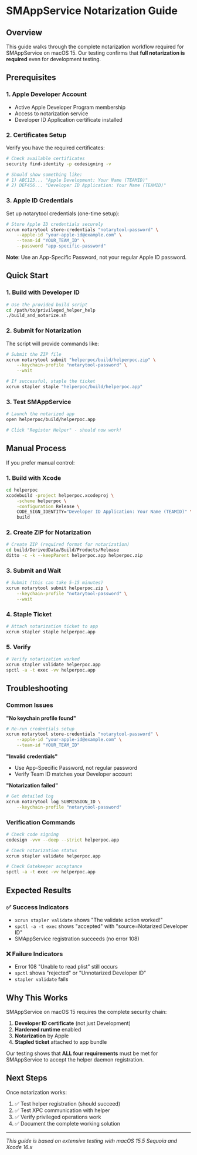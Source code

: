 # SMAppService Notarization Guide

## Overview
This guide walks through the complete notarization workflow required for SMAppService on macOS 15. Our testing confirms that **full notarization is required** even for development testing.

## Prerequisites

### 1. Apple Developer Account
- Active Apple Developer Program membership
- Access to notarization service
- Developer ID Application certificate installed

### 2. Certificates Setup
Verify you have the required certificates:
```bash
# Check available certificates
security find-identity -p codesigning -v

# Should show something like:
# 1) ABC123... "Apple Development: Your Name (TEAMID)"  
# 2) DEF456... "Developer ID Application: Your Name (TEAMID)"
```

### 3. Apple ID Credentials
Set up notarytool credentials (one-time setup):
```bash
# Store Apple ID credentials securely
xcrun notarytool store-credentials "notarytool-password" \
    --apple-id "your-apple-id@example.com" \
    --team-id "YOUR_TEAM_ID" \
    --password "app-specific-password"
```

**Note**: Use an App-Specific Password, not your regular Apple ID password.

## Quick Start

### 1. Build with Developer ID
```bash
# Use the provided build script
cd /path/to/privileged_helper_help
./build_and_notarize.sh
```

### 2. Submit for Notarization
The script will provide commands like:
```bash
# Submit the ZIP file
xcrun notarytool submit "helperpoc/build/helperpoc.zip" \
    --keychain-profile "notarytool-password" \
    --wait

# If successful, staple the ticket
xcrun stapler staple "helperpoc/build/helperpoc.app"
```

### 3. Test SMAppService
```bash
# Launch the notarized app
open helperpoc/build/helperpoc.app

# Click "Register Helper" - should now work!
```

## Manual Process

If you prefer manual control:

### 1. Build with Xcode
```bash
cd helperpoc
xcodebuild -project helperpoc.xcodeproj \
    -scheme helperpoc \
    -configuration Release \
    CODE_SIGN_IDENTITY="Developer ID Application: Your Name (TEAMID)" \
    build
```

### 2. Create ZIP for Notarization
```bash
# Create ZIP (required format for notarization)
cd build/DerivedData/Build/Products/Release
ditto -c -k --keepParent helperpoc.app helperpoc.zip
```

### 3. Submit and Wait
```bash
# Submit (this can take 5-15 minutes)
xcrun notarytool submit helperpoc.zip \
    --keychain-profile "notarytool-password" \
    --wait
```

### 4. Staple Ticket
```bash
# Attach notarization ticket to app
xcrun stapler staple helperpoc.app
```

### 5. Verify
```bash
# Verify notarization worked
xcrun stapler validate helperpoc.app
spctl -a -t exec -vv helperpoc.app
```

## Troubleshooting

### Common Issues

**"No keychain profile found"**
```bash
# Re-run credentials setup
xcrun notarytool store-credentials "notarytool-password" \
    --apple-id "your-apple-id@example.com" \
    --team-id "YOUR_TEAM_ID"
```

**"Invalid credentials"**
- Use App-Specific Password, not regular password
- Verify Team ID matches your Developer account

**"Notarization failed"**
```bash
# Get detailed log
xcrun notarytool log SUBMISSION_ID \
    --keychain-profile "notarytool-password"
```

### Verification Commands
```bash
# Check code signing
codesign -vvv --deep --strict helperpoc.app

# Check notarization status  
xcrun stapler validate helperpoc.app

# Check Gatekeeper acceptance
spctl -a -t exec -vv helperpoc.app
```

## Expected Results

### ✅ Success Indicators
- `xcrun stapler validate` shows "The validate action worked!"
- `spctl -a -t exec` shows "accepted" with "source=Notarized Developer ID"
- SMAppService registration succeeds (no error 108)

### ❌ Failure Indicators  
- Error 108 "Unable to read plist" still occurs
- `spctl` shows "rejected" or "Unnotarized Developer ID"
- `stapler validate` fails

## Why This Works

SMAppService on macOS 15 requires the complete security chain:
1. **Developer ID certificate** (not just Development)
2. **Hardened runtime** enabled  
3. **Notarization** by Apple
4. **Stapled ticket** attached to app bundle

Our testing shows that **ALL four requirements** must be met for SMAppService to accept the helper daemon registration.

## Next Steps

Once notarization works:
1. ✅ Test helper registration (should succeed)
2. ✅ Test XPC communication with helper
3. ✅ Verify privileged operations work
4. ✅ Document the complete working solution

---

*This guide is based on extensive testing with macOS 15.5 Sequoia and Xcode 16.x*